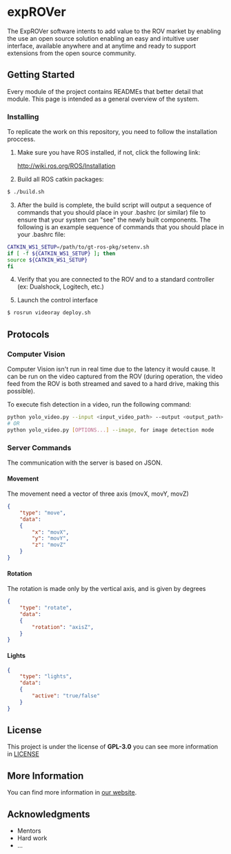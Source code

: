 # expROVer
The ExpROVer software intents to add value to the ROV market by enabling the use an open source solution enabling an easy and intuitive user interface, available anywhere and at anytime and ready to support extensions from the open source community.

## Getting Started
Every module of the project contains READMEs that better detail that module. This page is intended as a general overview of the system.


### Installing
To replicate the work on this repository, you need to follow the installation proccess.


1. Make sure you have ROS installed, if not, click the following link:

    http://wiki.ros.org/ROS/Installation

2. Build all ROS catkin packages:
```bash
$ ./build.sh
```

3. After the build is complete, the build script will output a sequence of
   commands that you should place in your .bashrc (or similar) file to ensure
   that your system can "see" the newly built components. The following is an
   example sequence of commands that you should place in your .bashrc file:
```bash
CATKIN_WS1_SETUP=/path/to/gt-ros-pkg/setenv.sh
if [ -f ${CATKIN_WS1_SETUP} ]; then
source ${CATKIN_WS1_SETUP}
fi
```

4. Verify that you are connected to the ROV and to a standard controller (ex: Dualshock, Logitech, etc.)

5. Launch the control interface
```bash
$ rosrun videoray deploy.sh
```

## Protocols

### Computer Vision
Computer Vision isn't run in real time due to the latency it would cause. It can be run on the video captured from the ROV (during operation, the video feed from the ROV is both streamed and saved to a hard drive, making this possible).

To execute fish detection in a video, run the following command:
```bash
python yolo_video.py --input <input_video_path> --output <output_path>
# OR
python yolo_video.py [OPTIONS...] --image, for image detection mode
```

### Server Commands
The communication with the server is based on JSON.
#### Movement
The movement need a vector of three axis (movX, movY, movZ) 
```JSON
{
    "type": "move",
    "data":
    {
        "x": "movX",
        "y": "movY",
        "z": "movZ"
    }
}
```

#### Rotation
The rotation is made only by the vertical axis, and is given by degrees
```JSON
{
    "type": "rotate",
    "data":
    {
        "rotation": "axisZ",
    }
}
```
#### Lights
```JSON
{
    "type": "lights",
    "data":
    {
        "active": "true/false"
    }
}

```

## License
This project is under the license of **GPL-3.0** you can see more information in [LICENSE](LICENSE)

## More Information
You can find more information in [our website](http://xcoa.av.it.pt/~pei2018-2019_g010/).

## Acknowledgments
* Mentors
* Hard work
* ...

